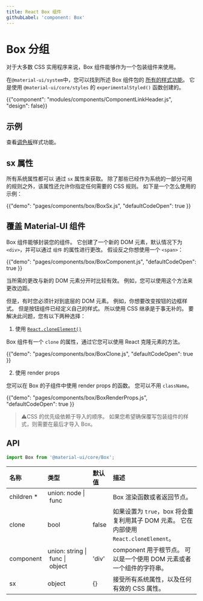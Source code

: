 ```yaml
---
title: React Box 组件
githubLabel: 'component: Box'
---
```


# Box 分组

<p class="description">对于大多数 CSS 实用程序来说，Box 组件能够作为一个包装组件来使用。</p>

在`@material-ui/system`中，您可以找到所述 Box 组件包的 [所有的样式功能](/system/basics/#all-inclusive)。 它是使用 `@material-ui/core/styles` 的 `experimentalStyled()` 函数创建的。

{{"component": "modules/components/ComponentLinkHeader.js", "design": false}}

## 示例

查看[调色板](/system/palette/)样式功能。

## sx 属性

所有系统属性都可以 通过 `sx` 属性来获取。 除了那些已经作为系统的一部分可用的规则之外，该属性还允许你指定任何需要的 CSS 规则。 如下是一个怎么使用的示例：

{{"demo": "pages/components/box/BoxSx.js", "defaultCodeOpen": true }}

## 覆盖 Material-UI 组件

Box 组件能够封装您的组件。 它创建了一个新的 DOM 元素，默认情况下为 `<div>`，并可以通过 `组件` 的属性进行更改。 假设反之你想使用一个 `<span>`：

{{"demo": "pages/components/box/BoxComponent.js", "defaultCodeOpen": true }}

当所需的更改与新的 DOM 元素分开时比较有效。 例如，您可以使用这个方法来更改边距。

但是，有时您必须针对到底层的 DOM 元素。 例如，你想要改变按钮的边框样式。 但是按钮组件已经定义自己的样式。 所以使用 CSS 继承是于事无补的。 要解决此问题，您有以下两种选择：

1. 使用 [`React.cloneElement()`](https://reactjs.org/docs/react-api.html#cloneelement)

Box 组件有一个 `clone` 的属性，通过它您可以使用 React 克隆元素的方法。

{{"demo": "pages/components/box/BoxClone.js", "defaultCodeOpen": true }}

2. 使用 render props

您可以在 Box 的子组件中使用 render props 的函数。 您可以不用 `className`。

{{"demo": "pages/components/box/BoxRenderProps.js", "defaultCodeOpen": true }}

> ⚠️CSS 的优先级依赖于导入的顺序。 如果您希望确保覆写包装组件的样式，则需要在最后才导入 Box。

## API

```jsx
import Box from '@material-ui/core/Box';
```

| 名称                                                         | 类型                                                                                                                            | 默认值                                     | 描述                                                             |
|:---------------------------------------------------------- |:----------------------------------------------------------------------------------------------------------------------------- |:--------------------------------------- |:-------------------------------------------------------------- |
| <span class="prop-name required">children&nbsp;\*</span> | <span class="prop-type">union:&nbsp;node&nbsp;&#124;<br>&nbsp;func<br></span>                                     |                                         | Box 渲染函数或者返回节点。                                                |
| <span class="prop-name">clone</span>                       | <span class="prop-type">bool</span>                                                                                           | <span class="prop-default">false</span> | 如果设置为 `true`，box 将会重复利用其子 DOM 元素。 它在内部使用 `React.cloneElement`。 |
| <span class="prop-name">component</span>                   | <span class="prop-type">union:&nbsp;string&nbsp;&#124;<br>&nbsp;func&nbsp;&#124;<br>&nbsp;object<br></span> | <span class="prop-default">'div'</span> | component 用于根节点。 可以是一个使用 DOM 元素或者一个组件的字符串。                     |
| <span class="prop-name">sx</span>                          | <span class="prop-type">object</span>                                                                                         | <span class="prop-default">{}</span>    | 接受所有系统属性，以及任何有效的 CSS 属性。                                       |
